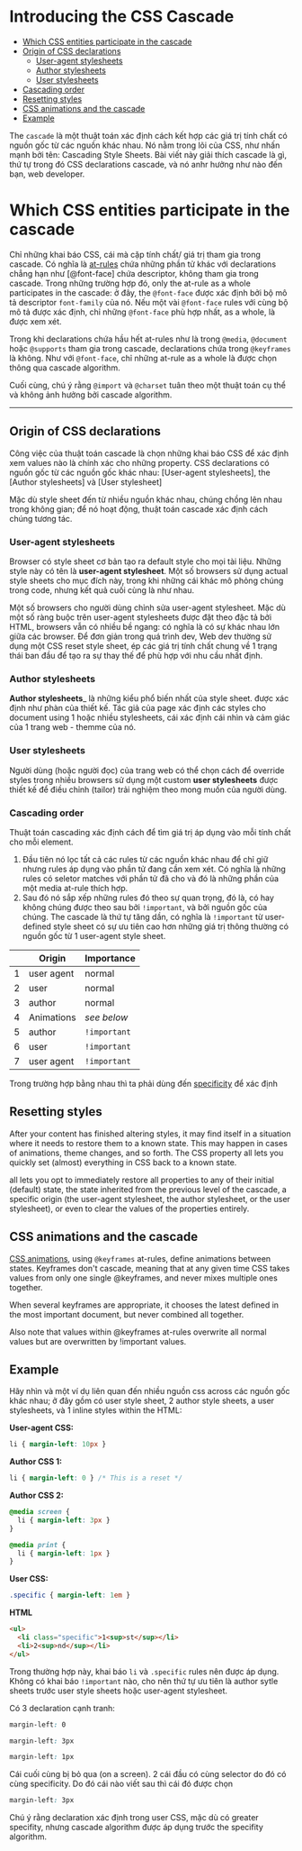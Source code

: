 # Introducing the CSS Cascade

- [Which CSS entities participate in the cascade](#which-css-entities-participate-in-the-cascade)
- [Origin of CSS declarations](#origin-of-css-declarations)
  - [User-agent stylesheets](#user-agent-stylesheets)
  - [Author stylesheets](#author-stylesheets)
  - [User stylesheets](#user-stylesheets)
- [Cascading order](#cascading-order)
- [Resetting styles](#resetting-styles)
- [CSS animations and the cascade](#CSS-animations-and-the-cascade)
- [Example](#example)

The `cascade` là một thuật toán xác định cách kết hợp các giá trị tính chất có nguồn gốc từ các nguồn khác nhau. Nó nằm trong lõi của CSS, như nhấn mạnh bởi tên: Cascading Style Sheets. Bài viết này giải thích cascade là gì, thứ tự trong đó CSS declarations cascade, và nó anhr hưởng như nào đến bạn, web developer.
# Which CSS entities participate in the cascade

Chỉ những khai báo CSS, cái mà cặp tính chất/ giá trị tham gia trong cascade. Có nghĩa là [at-rules](https://developer.mozilla.org/en-US/docs/Web/CSS/At-rule) chứa những phần tử khác với declarations chẳng hạn như [@font-face] chứa descriptor, không tham gia trong cascade. Trong những trường hợp đó,  only the at-rule as a whole participates in the cascade: ở đây, the `@font-face` được xác định bởi bộ mô tả descriptor `font-family` của nó. Nếu một vài `@font-face` rules với cùng bộ mô tả được xác định, chỉ những `@font-face` phù hợp nhất, as a whole, là được xem xét.

Trong khi declarations chứa hầu hết at-rules như là trong `@media`, `@document` hoặc `@supports` tham gia trong cascade, declarations chứa trong `@keyframes` là không. Như với `@font-face`, chỉ những at-rule as a whole là được chọn thông qua cascade algorithm.

Cuối cùng, chú ý rằng `@import` và `@charset` tuân theo một thuật toán cụ thể và không ảnh hưởng bởi cascade algorithm.
___
## Origin of CSS declarations 

Công việc của thuật toán cascade là chọn những khai báo CSS để xác định xem values nào là chính xác cho những property. CSS declarations có nguồn gốc từ các nguồn gốc khác nhau: [User-agent stylesheets], the [Author stylesheets] và [User stylesheet]

Mặc dù style sheet đến từ nhiều nguồn khác nhau, chúng chồng lên nhau trong không gian; để nó hoạt động, thuật toán cascade xác định cách chúng tương tác.

### User-agent stylesheets

Browser có style sheet cơ bản tạo ra default style cho mọi tài liệu. Những style này có tên là __user-agent stylesheet__. Một số browsers sử dụng actual style sheets cho mục đích này, trong khi những cái khác mô phỏng chúng trong code, nhưng kết quả cuối cùng là như nhau.

Một số browsers cho người dùng chỉnh sửa user-agent stylesheet. Mặc dù một số ràng buộc trên user-agent stylesheets được đặt theo đặc tả bởi HTML, browsers vẫn có nhiều bề ngang: có nghĩa là có sự khác nhau lớn giữa các browser. Để đơn giản trong quá trình dev, Web dev thường sử dụng một CSS reset style sheet, ép các giá trị tính chất chung về 1 trạng thái ban đầu để tạo ra sự thay thế để phù hợp với nhu cầu nhất định.

### Author stylesheets

__Author stylesheets___ là những kiểu phổ biến nhất của style sheet. được xác định như phàn của thiết kế. Tác giả của page xác định các styles cho document using 1 hoặc nhiều stylesheets, cái xác định cái nhìn và cảm giác của 1 trang web - themme của nó.

### User stylesheets

Người dùng (hoặc người đọc) của trang web có thể chọn cách để override styles trong nhiều browsers sử dụng một custom __user stylesheets__ được thiết kế để điều chỉnh (tailor) trải nghiệm theo mong muốn của người dùng.

### Cascading order

Thuật toán cascading xác định cách để tìm giá trị áp dụng vào mỗi tính chất cho mỗi element.
1. Đầu tiên nó lọc tất cả các rules từ các nguồn khác nhau để chỉ giữ nhưng rules áp dụng vào phần tử đang cần xem xét. Có nghĩa là những rules có seletor matches với phần tử đã cho và đó là những phần của một media at-rule thích hợp.
2. Sau đó nó sắp xếp những rules đó theo sự quan trọng, đó là, có hay không chúng được theo sau bởi `!important`, và bởi nguồn gốc của chúng. The cascade là thứ tự tăng dần, có nghĩa là `!important` từ user-defined style sheet có sự ưu tiên cao hơn những giá trị thông thường có nguồn gốc từ 1 user-agent style sheet.

|     | Origin                             |Importance                     |
|-----|------------|------------|
|1    |  user agent          |   normal         |
|2    |     	user       |       normal     |
|3    |       author     |      normal      |
|4    |     Animations       |         *see below*   |
|5    |       author     | `!important`   |
|6    |    user        |`!important`|
|7    |     user agent	       |`!important`|

Trong trường hợp bằng nhau thì ta phải dùng đến [specificity](https://developer.mozilla.org/en-US/docs/Web/CSS/Specificity) để xác định

## Resetting styles
After your content has finished altering styles, it may find itself in a situation where it needs to restore them to a known state. This may happen in cases of animations, theme changes, and so forth. The CSS property all lets you quickly set (almost) everything in CSS back to a known state.

all lets you opt to immediately restore all properties to any of their initial (default) state, the state inherited from the previous level of the cascade, a specific origin (the user-agent stylesheet, the author stylesheet, or the user stylesheet), or even to clear the values of the properties entirely.

## CSS animations and the cascade

[CSS animations](https://developer.mozilla.org/en-US/docs/CSS/Using_CSS_animations), using `@keyframes` at-rules, define animations between states. Keyframes don't cascade, meaning that at any given time CSS takes values from only one single @keyframes, and never mixes multiple ones together.

When several keyframes are appropriate, it chooses the latest defined in the most important document, but never combined all together.

Also note that values within @keyframes at-rules overwrite all normal values but are overwritten by !important values.

## Example

Hãy nhìn và một ví dụ liên quan đến nhiều nguồn css across các nguồn gốc khác nhau; ở đây gồm có user style sheet, 2 author style sheets, a user stylesheets, và 1 inline styles within the HTML:

__User-agent CSS:__
```CSS
li { margin-left: 10px }
```
__Author CSS 1:__
```CSS
li { margin-left: 0 } /* This is a reset */

```
__Author CSS 2:__
```CSS
@media screen {
  li { margin-left: 3px }
}

@media print {
  li { margin-left: 1px }
}
```
__User CSS:__

```CSS
.specific { margin-left: 1em }

```
__HTML__

```HTML
<ul>
  <li class="specific">1<sup>st</sup></li>
  <li>2<sup>nd</sup></li>
</ul>
```
Trong thường hợp này, khai báo `li` và `.specific` rules nên được áp dụng. Không có khai báo `!important` nào, cho nên thứ tự ưu tiên là author sytle sheets trước user style sheets hoặc user-agent stylesheet.

Có 3 declaration cạnh tranh:

```CSS
margin-left: 0
```

```CSS
margin-left: 3px
```

```CSS
margin-left: 1px
```
Cái cuối cùng bị bỏ qua (on a screen). 2 cái đầu có cùng selector do đó có cùng specificity. Do đó cái nào viết sau thì cái đó được chọn

```CSS
margin-left: 3px
```
Chú ý rằng declaration xác định trong user CSS, mặc dù có greater specifity, nhưng cascade algorithm được áp dụng trước the specifity algorithm.





















































































































